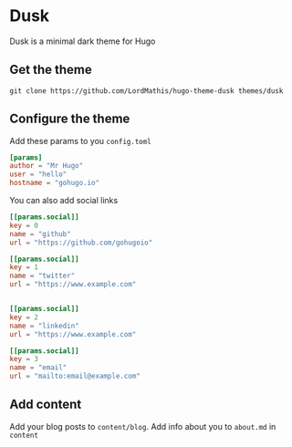 # Dusk

Dusk is a minimal dark theme for Hugo

## Get the theme

`git clone https://github.com/LordMathis/hugo-theme-dusk themes/dusk`

## Configure the theme

Add these params to you `config.toml`

```toml
[params]
author = "Mr Hugo"
user = "hello"
hostname = "gohugo.io"
```

You can also add social links

```toml
[[params.social]]
key = 0
name = "github"
url = "https://github.com/gohugoio"

[[params.social]]
key = 1
name = "twitter"
url = "https://www.example.com"


[[params.social]]
key = 2
name = "linkedin"
url = "https://www.example.com"

[[params.social]]
key = 3
name = "email"
url = "mailto:email@example.com"
```

## Add content

Add your blog posts to `content/blog`. Add info about you to `about.md` in `content`